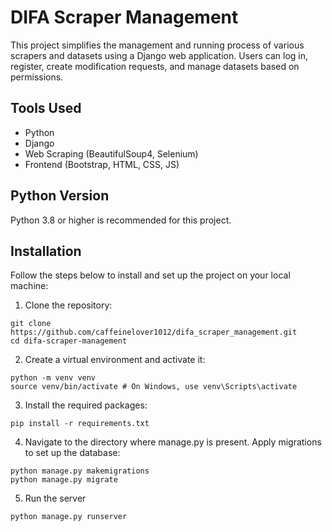 # DIFA Scraper Management

This project simplifies the management and running process of various scrapers and datasets using a Django web application. Users can log in, register, create modification requests, and manage datasets based on permissions.

## Tools Used

- Python
- Django 
- Web Scraping (BeautifulSoup4, Selenium)
- Frontend (Bootstrap, HTML, CSS, JS)

## Python Version

Python 3.8 or higher is recommended for this project.

## Installation

Follow the steps below to install and set up the project on your local machine:

1. Clone the repository:
```
git clone https://github.com/caffeinelover1012/difa_scraper_management.git
cd difa-scraper-management
```


2. Create a virtual environment and activate it:

```
python -m venv venv
source venv/bin/activate # On Windows, use venv\Scripts\activate
```

3. Install the required packages:

```
pip install -r requirements.txt
```

4. Navigate to the directory where manage.py is present.
Apply migrations to set up the database:

```
python manage.py makemigrations
python manage.py migrate
```
5. Run the server
```
python manage.py runserver
```
